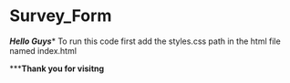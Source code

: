 # Survey_Form
*******************Hello Guys********************
To run this code first add the styles.css path in the html file named index.html

*******************Thank you for visitng****************
